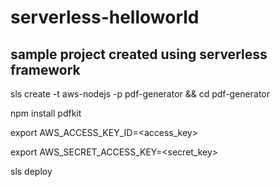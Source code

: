 # serverless-helloworld

## sample project created using serverless framework

sls create -t aws-nodejs -p pdf-generator && cd pdf-generator

npm install pdfkit

export AWS_ACCESS_KEY_ID=<access_key>

export AWS_SECRET_ACCESS_KEY=<secret_key>

sls deploy

